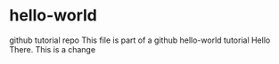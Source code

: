# hello-world
github tutorial repo
This file is part of a github hello-world tutorial
Hello There. This is a change
